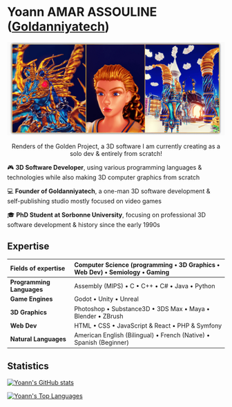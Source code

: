 <!--  URL: https://github.com/Goldanniyatech/Goldanniyatech -->

# Yoann AMAR ASSOULINE ([Goldanniyatech](https://www.goldanniyatech.com/)) 

[![Banner](Data/Goldanniyatech-Banner.png?raw=true "Goldanniyatech Banner")](https://www.goldanniyatech.com/)
<p align="center"> Renders of the Golden Project, a 3D software I am currently creating as a solo dev & entirely from scratch! </p>

🎮 **3D Software Developer**, using various programming languages & technologies while also making 3D computer graphics from scratch

💻 **Founder of Goldanniyatech**, a one-man 3D software development & self-publishing studio mostly focused on video games

🎓 **PhD Student at Sorbonne University**, focusing on professional 3D software development & history since the early 1990s

## Expertise

| **Fields of expertise**     | Computer Science (programming • 3D Graphics • Web Dev) • Semiology • Gaming   |
| :------------------------   | :----------------------------------------------                               |
| **Programming Languages**   | Assembly (MIPS) • C • C++ • C# • Java • Python                                |
| **Game Engines**            | Godot • Unity • Unreal                                                        | 
| **3D Graphics**             | Photoshop • Substance3D • 3DS Max • Maya • Blender • ZBrush                   |
| **Web Dev**                 | HTML • CSS • JavaScript & React • PHP & Symfony                               |
| **Natural Languages**       | American English (Bilingual) • French (Native) • Spanish (Beginner)           |

## Statistics
[![Yoann's GitHub stats](https://github-readme-stats.vercel.app/api?username=goldanniyatech&show_icons=true&theme=transparent)](https://github.com/goldanniyatech)

[![Yoann's Top Languages](https://github-readme-stats.vercel.app/api/top-langs/?username=goldanniyatech&langs_count=10)](https://github.com/goldanniyatech)
